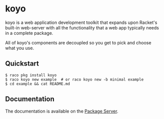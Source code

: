 # koyo

koyo is a web application development toolkit that expands upon
Racket's built-in web-server with all the functionality that a web app
typically needs in a complete package.

All of koyo's components are decoupled so you get to pick and choose
what you use.

## Quickstart

    $ raco pkg install koyo
    $ raco koyo new example  # or raco koyo new -b minimal example
    $ cd example && cat README.md

## Documentation

The documentation is available on the [Package Server][docs].

[docs]: https://docs.racket-lang.org/koyo@koyo-doc/index.html
